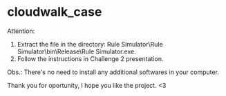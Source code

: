# cloudwalk_case

Attention:

1. Extract the file in the directory: Rule Simulator\Rule Simulator\bin\Release\Rule Simulator.exe.
2. Follow the instructions in Challenge 2 presentation.

Obs.: There's no need to install any additional softwares in your computer. 

Thank you for oportunity, I hope you like the project. <3
